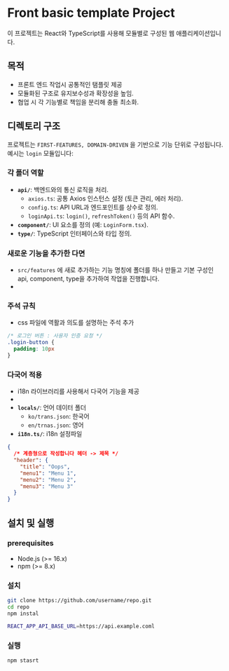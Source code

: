 # Front basic template Project

이 프로젝트는 React와 TypeScript를 사용해 모듈별로 구성된 웹 애플리케이션입니다. 

## 목적
- 프론트 엔드 작업시 공통적인 탬플릿 제공
- 모듈화된 구조로 유지보수성과 확장성을 높임.
- 협업 시 각 기능별로 책임을 분리해 충돌 최소화.

## 디렉토리 구조
프로젝트는  `FIRST-FEATURES, DOMAIN-DRIVEN` 을 기반으로 기능 단위로 구성됩니다. 예시는 `login` 모듈입니다:


### 각 폴더 역할
- **`api/`**: 백엔드와의 통신 로직을 처리.
    - `axios.ts`: 공통 Axios 인스턴스 설정 (토큰 관리, 에러 처리).
    - `config.ts`: API URL과 엔드포인트를 상수로 정의.
    - `loginApi.ts`: `login()`, `refreshToken()` 등의 API 함수.
- **`component/`**: UI 요소를 정의 (예: `LoginForm.tsx`).
- **`type/`**: TypeScript 인터페이스와 타입 정의.

### 새로운 기능을 추가한 다면
- `src/features` 에 새로 추가하는 기능 명칭에 폴더를 하나 만들고 기본 구성인 <br>
  api, component, type을 추가하여 작업을 진행합니다.
- 
### 주석 규칙
- css 파일에 역활과 의도를 설명하는 주석 추가
```css
/* 로그인 버튼 : 사용자 인증 요청 */
.login-button {
  padding: 10px
}
```

### 다국어 적용
- i18n 라이브러리를 사용해서 다국어 기능을 제공
- 
- **`locals/`**: 언어 데이터 폴더
  - `ko/trans.json`: 한국어
  - `en/trnas.json`: 영어
- **`i18n.ts/`**: i18n 설정파일

```json
{
  /* 계층형으로 작성합니다 헤더 -> 제목 */
  "header": { 
    "title": "Oops",
    "menu1": "Menu 1",
    "menu2": "Menu 2",
    "menu3": "Menu 3"
  }
}
```

## 설치 및 실행

### prerequisites
- Node.js (>= 16.x)
- npm (>= 8.x)

### 설치
```bash
git clone https://github.com/username/repo.git
cd repo
npm instal

REACT_APP_API_BASE_URL=https://api.example.coml
```

### 실행
```bash
npm stasrt
```
